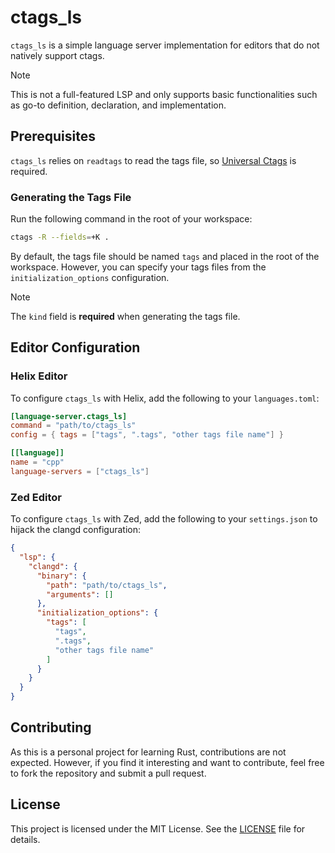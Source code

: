 
# ctags_ls

`ctags_ls` is a simple language server implementation for editors that do not natively support ctags.

> [!NOTE]
> This is not a full-featured LSP and only supports basic functionalities such as go-to definition, declaration, and implementation.

## Prerequisites

`ctags_ls` relies on `readtags` to read the tags file, so [Universal Ctags](https://github.com/universal-ctags/ctags) is required.

### Generating the Tags File

Run the following command in the root of your workspace:

```sh
ctags -R --fields=+K .
```

By default, the tags file should be named `tags` and placed in the root of the workspace. However, you can specify your tags files from the `initialization_options` configuration.

> [!NOTE]
> The `kind` field is **required** when generating the tags file.

## Editor Configuration

### Helix Editor

To configure `ctags_ls` with Helix, add the following to your `languages.toml`:

```toml
[language-server.ctags_ls]
command = "path/to/ctags_ls"
config = { tags = ["tags", ".tags", "other tags file name"] }

[[language]]
name = "cpp"
language-servers = ["ctags_ls"]
```

### Zed Editor

To configure `ctags_ls` with Zed, add the following to your `settings.json` to hijack the clangd configuration:

```json
{
  "lsp": {
    "clangd": {
      "binary": {
        "path": "path/to/ctags_ls",
        "arguments": []
      },
      "initialization_options": {
        "tags": [
          "tags",
          ".tags",
          "other tags file name"
        ]
      }
    }
  }
}
```

## Contributing

As this is a personal project for learning Rust, contributions are not expected. However, if you find it interesting and want to contribute, feel free to fork the repository and submit a pull request.

## License

This project is licensed under the MIT License. See the [LICENSE](LICENSE) file for details.

